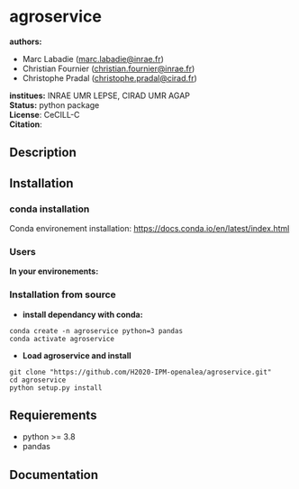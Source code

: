 # agroservice

**authors:** 
* Marc Labadie (marc.labadie@inrae.fr)
* Christian Fournier (christian.fournier@inrae.fr) 
* Christophe Pradal (christophe.pradal@cirad.fr)

**institues:** INRAE UMR LEPSE, CIRAD UMR AGAP  
**Status:** python package  
**License**: CeCILL-C  
**Citation**:

## Description

## Installation

### conda installation

Conda environement installation: <https://docs.conda.io/en/latest/index.html>

### Users

**In your environements:**

### Installation from source

* **install dependancy with conda:**
```
conda create -n agroservice python=3 pandas
conda activate agroservice
```

* **Load agroservice and install**
```
git clone "https://github.com/H2020-IPM-openalea/agroservice.git" 
cd agroservice
python setup.py install
```

## Requierements
* python >= 3.8
* pandas

## Documentation

